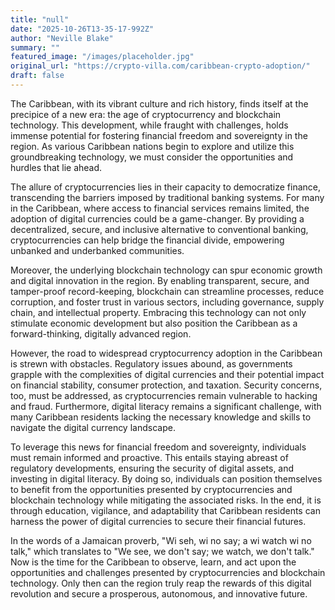 ```yaml
---
title: "null"
date: "2025-10-26T13-35-17-992Z"
author: "Neville Blake"
summary: ""
featured_image: "/images/placeholder.jpg"
original_url: "https://crypto-villa.com/caribbean-crypto-adoption/"
draft: false
---
```


The Caribbean, with its vibrant culture and rich history, finds itself at the precipice of a new era: the age of cryptocurrency and blockchain technology. This development, while fraught with challenges, holds immense potential for fostering financial freedom and sovereignty in the region. As various Caribbean nations begin to explore and utilize this groundbreaking technology, we must consider the opportunities and hurdles that lie ahead.

The allure of cryptocurrencies lies in their capacity to democratize finance, transcending the barriers imposed by traditional banking systems. For many in the Caribbean, where access to financial services remains limited, the adoption of digital currencies could be a game-changer. By providing a decentralized, secure, and inclusive alternative to conventional banking, cryptocurrencies can help bridge the financial divide, empowering unbanked and underbanked communities.

Moreover, the underlying blockchain technology can spur economic growth and digital innovation in the region. By enabling transparent, secure, and tamper-proof record-keeping, blockchain can streamline processes, reduce corruption, and foster trust in various sectors, including governance, supply chain, and intellectual property. Embracing this technology can not only stimulate economic development but also position the Caribbean as a forward-thinking, digitally advanced region.

However, the road to widespread cryptocurrency adoption in the Caribbean is strewn with obstacles. Regulatory issues abound, as governments grapple with the complexities of digital currencies and their potential impact on financial stability, consumer protection, and taxation. Security concerns, too, must be addressed, as cryptocurrencies remain vulnerable to hacking and fraud. Furthermore, digital literacy remains a significant challenge, with many Caribbean residents lacking the necessary knowledge and skills to navigate the digital currency landscape.

To leverage this news for financial freedom and sovereignty, individuals must remain informed and proactive. This entails staying abreast of regulatory developments, ensuring the security of digital assets, and investing in digital literacy. By doing so, individuals can position themselves to benefit from the opportunities presented by cryptocurrencies and blockchain technology while mitigating the associated risks. In the end, it is through education, vigilance, and adaptability that Caribbean residents can harness the power of digital currencies to secure their financial futures.

In the words of a Jamaican proverb, "Wi seh, wi no say; a wi watch wi no talk," which translates to "We see, we don't say; we watch, we don't talk." Now is the time for the Caribbean to observe, learn, and act upon the opportunities and challenges presented by cryptocurrencies and blockchain technology. Only then can the region truly reap the rewards of this digital revolution and secure a prosperous, autonomous, and innovative future.
